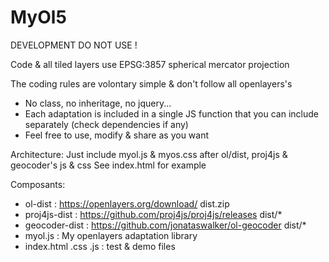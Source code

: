 # MyOl5
DEVELOPMENT DO NOT USE !

Code & all tiled layers use EPSG:3857 spherical mercator projection

The coding rules are volontary simple & don't follow all openlayers's
* No class, no inheritage, no jquery...
* Each adaptation is included in a single JS function that you can include separately (check dependencies if any)
* Feel free to use, modify & share as you want

Architecture:
Just include myol.js & myos.css after ol/dist, proj4js & geocoder's js & css
See index.html for example

Composants:
- ol-dist : https://openlayers.org/download/  dist.zip
- proj4js-dist : https://github.com/proj4js/proj4js/releases  dist/*
- geocoder-dist : https://github.com/jonataswalker/ol-geocoder  dist/*
- myol.js : My openlayers adaptation library
- index.html .css .js : test & demo files
